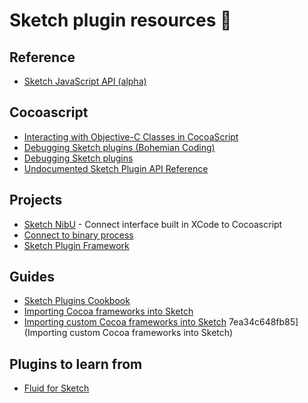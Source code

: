 # Sketch plugin resources 📓

## Reference
- [Sketch JavaScript API (alpha)](https://github.com/BohemianCoding/SketchAPI)

## Cocoascript
- [Interacting with Objective-C Classes in CocoaScript](https://blog.magicsketch.io/interacting-with-objective-c-classes-in-cocoascript-68be7f39616f#.b24j76hqs)
- [Debugging Sketch plugins (Bohemian Coding)](https://medium.com/@bomberstudios/debugging-sketch-plugins-e134b14ee22#.z4t90ztbw)
- [Debugging Sketch plugins](https://blog.magicsketch.io/debugging-sketch-plugins-11cafc86df87#.uroka4icj)
- [Undocumented Sketch Plugin API Reference](https://blog.magicsketch.io/undocumented-sketch-plugin-api-reference-642775b6476d#.vr9hvqxv9)

## Projects
- [Sketch NibU](https://github.com/romannurik/sketch-nibuitemplateplugin) - Connect interface built in XCode to Cocoascript
- [Connect to binary process](https://github.com/abynim/Sketch-PluginHelper)
- [Sketch Plugin Framework](https://github.com/matt-curtis/Sketch-Plugin-Framework)

## Guides
- [Sketch Plugins Cookbook](https://github.com/turbobabr/Sketch-Plugins-Cookbook)
- [Importing Cocoa frameworks into Sketch](https://gist.github.com/ryenbeatty/543b07cd7f0f5bc32249ab2824638959)
- [Importing custom Cocoa frameworks into Sketch](https://gist.github.com/bomberstudios/e57ca1f7ea34c648fb85)
7ea34c648fb85](Importing custom Cocoa frameworks into Sketch)

## Plugins to learn from
- [Fluid for Sketch](https://github.com/matt-curtis/Fluid-for-Sketch)
